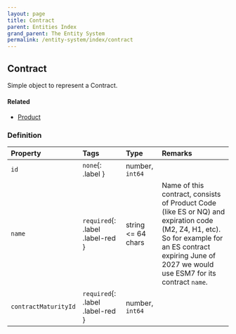 ```yaml
---
layout: page
title: Contract
parent: Entities Index
grand_parent: The Entity System
permalink: /entity-system/index/contract
---
```


## Contract
Simple object to represent a Contract. 

#### Related
- [Product]({{site.baseurl}}/entity-system/index/product)

### Definition

| Property | Tags | Type | Remarks
|:---------|:-----|:-----|:--------
| `id` | `none`{: .label } | number, `int64` | 
| `name` | `required`{: .label .label-red } | string <= 64 chars | Name of this contract, consists of Product Code (like ES or NQ) and expiration code (M2, Z4, H1, etc). So for example for an ES contract expiring June of 2027 we would use ESM7 for its contract `name`.
| `contractMaturityId` | `required`{: .label .label-red } | number, `int64` | 